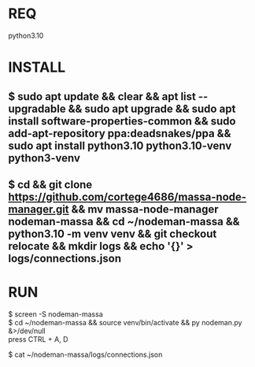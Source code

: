 # REQ  
python3.10

# INSTALL  
$ sudo apt update && clear && apt list --upgradable && sudo apt upgrade && sudo apt install software-properties-common && sudo add-apt-repository ppa:deadsnakes/ppa && sudo apt install python3.10 python3.10-venv python3-venv
---------------  
$ cd && git clone https://github.com/cortege4686/massa-node-manager.git && mv massa-node-manager nodeman-massa && cd ~/nodeman-massa && python3.10 -m venv venv && git checkout relocate && mkdir logs && echo '{}' > logs/connections.json
---  

# RUN  
$ screen -S nodeman-massa  
$ cd ~/nodeman-massa && source venv/bin/activate && py nodeman.py &>/dev/null  
press CTRL + A, D  
  
$  cat ~/nodeman-massa/logs/connections.json  

